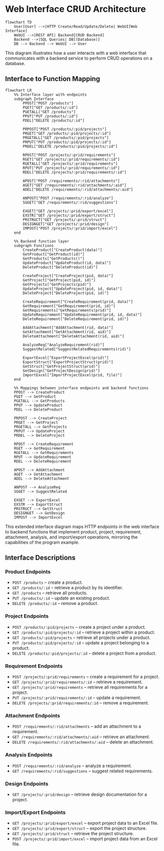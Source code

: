 # Web Interface CRUD Architecture

```mermaid
flowchart TD
    User[User] -->|HTTP Create/Read/Update/Delete| WebUI[Web Interface]
    WebUI -->|REST API| Backend[CRUD Backend]
    Backend -->|SQL Queries| DB[(Database)]
    DB --> Backend --> WebUI --> User
```

This diagram illustrates how a user interacts with a web interface that communicates with a backend service to perform CRUD operations on a database.

## Interface to Function Mapping

```mermaid
flowchart LR
    %% Interface layer with endpoints
    subgraph Interface
        PPOST["POST /products"]
        PGET["GET /products/:id"]
        PGETALL["GET /products"]
        PPUT["PUT /products/:id"]
        PDEL["DELETE /products/:id"]

        PRPOST["POST /products/:pid/projects"]
        PRGET["GET /products/:pid/projects/:id"]
        PRGETALL["GET /products/:pid/projects"]
        PRPUT["PUT /products/:pid/projects/:id"]
        PRDEL["DELETE /products/:pid/projects/:id"]

        RPOST["POST /projects/:prid/requirements"]
        RGET["GET /projects/:prid/requirements/:id"]
        RGETALL["GET /projects/:prid/requirements"]
        RPUT["PUT /projects/:prid/requirements/:id"]
        RDEL["DELETE /projects/:prid/requirements/:id"]

        APOST["POST /requirements/:rid/attachments"]
        AGET["GET /requirements/:rid/attachments/:aid"]
        ADEL["DELETE /requirements/:rid/attachments/:aid"]

        ANPOST["POST /requirements/:rid/analyze"]
        SGGET["GET /requirements/:rid/suggestions"]

        EXGET["GET /projects/:prid/export/excel"]
        EXSTR["GET /projects/:prid/export/struct"]
        PRSTRUCT["GET /projects/:prid/struct"]
        DESIGNGET["GET /projects/:prid/design"]
        IMPOST["POST /projects/:prid/import/excel"]
    end

    %% Backend function layer
    subgraph Functions
        CreateProduct["CreateProduct(data)"]
        GetProduct["GetProduct(id)"]
        GetProducts["GetProducts()"]
        UpdateProduct["UpdateProduct(id, data)"]
        DeleteProduct["DeleteProduct(id)"]

        CreateProject["CreateProject(pid, data)"]
        GetProject["GetProject(pid, id)"]
        GetProjects["GetProjects(pid)"]
        UpdateProject["UpdateProject(pid, id, data)"]
        DeleteProject["DeleteProject(pid, id)"]

        CreateRequirement["CreateRequirement(prid, data)"]
        GetRequirement["GetRequirement(prid, id)"]
        GetRequirements["GetRequirements(prid)"]
        UpdateRequirement["UpdateRequirement(prid, id, data)"]
        DeleteRequirement["DeleteRequirement(prid, id)"]

        AddAttachment["AddAttachment(rid, data)"]
        GetAttachment["GetAttachment(rid, aid)"]
        DeleteAttachment["DeleteAttachment(rid, aid)"]

        AnalyzeReq["AnalyzeRequirement(rid)"]
        SuggestRelated["SuggestRelatedRequirements(rid)"]

        ExportExcel["ExportProjectExcel(prid)"]
        ExportStruct["ExportProjectStruct(prid)"]
        GetStruct["GetProjectStruct(prid)"]
        GetDesign["GetProjectDesign(prid)"]
        ImportExcel["ImportProjectExcel(prid, file)"]
    end

    %% Mappings between interface endpoints and backend functions
    PPOST --> CreateProduct
    PGET --> GetProduct
    PGETALL --> GetProducts
    PPUT --> UpdateProduct
    PDEL --> DeleteProduct

    PRPOST --> CreateProject
    PRGET --> GetProject
    PRGETALL --> GetProjects
    PRPUT --> UpdateProject
    PRDEL --> DeleteProject

    RPOST --> CreateRequirement
    RGET --> GetRequirement
    RGETALL --> GetRequirements
    RPUT --> UpdateRequirement
    RDEL --> DeleteRequirement

    APOST --> AddAttachment
    AGET --> GetAttachment
    ADEL --> DeleteAttachment

    ANPOST --> AnalyzeReq
    SGGET --> SuggestRelated

    EXGET --> ExportExcel
    EXSTR --> ExportStruct
    PRSTRUCT --> GetStruct
    DESIGNGET --> GetDesign
    IMPOST --> ImportExcel
```

This extended interface diagram maps HTTP endpoints in the web interface to backend functions that implement product, project, requirement, attachment, analysis, and import/export operations, mirroring the capabilities of the program example.

## Interface Descriptions

### Product Endpoints
- `POST /products` – create a product.
- `GET /products/:id` – retrieve a product by its identifier.
- `GET /products` – retrieve all products.
- `PUT /products/:id` – update an existing product.
- `DELETE /products/:id` – remove a product.

### Project Endpoints
- `POST /products/:pid/projects` – create a project under a product.
- `GET /products/:pid/projects/:id` – retrieve a project within a product.
- `GET /products/:pid/projects` – retrieve all projects under a product.
- `PUT /products/:pid/projects/:id` – update a project belonging to a product.
- `DELETE /products/:pid/projects/:id` – delete a project from a product.

### Requirement Endpoints
- `POST /projects/:prid/requirements` – create a requirement for a project.
- `GET /projects/:prid/requirements/:id` – retrieve a requirement.
- `GET /projects/:prid/requirements` – retrieve all requirements for a project.
- `PUT /projects/:prid/requirements/:id` – update a requirement.
- `DELETE /projects/:prid/requirements/:id` – remove a requirement.

### Attachment Endpoints
- `POST /requirements/:rid/attachments` – add an attachment to a requirement.
- `GET /requirements/:rid/attachments/:aid` – retrieve an attachment.
- `DELETE /requirements/:rid/attachments/:aid` – delete an attachment.

### Analysis Endpoints
- `POST /requirements/:rid/analyze` – analyze a requirement.
- `GET /requirements/:rid/suggestions` – suggest related requirements.

### Design Endpoints
- `GET /projects/:prid/design` – retrieve design documentation for a project.

### Import/Export Endpoints
- `GET /projects/:prid/export/excel` – export project data to an Excel file.
- `GET /projects/:prid/export/struct` – export the project structure.
- `GET /projects/:prid/struct` – retrieve the project structure.
- `POST /projects/:prid/import/excel` – import project data from an Excel file.

